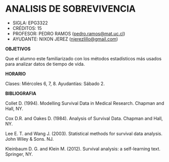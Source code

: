 # ANALISIS DE SOBREVIVENCIA

+ SIGLA: EPG3322
+ CRÉDITOS: 15
+ PROFESOR: PEDRO RAMOS (pedro.ramos@mat.uc.cl)
+ AYUDANTE: NIXON JEREZ (njerezlillo@gmail.com)

**OBJETIVOS**

Que el alumno este familiarizado con los métodos estadísticos más usados para analizar datos de tiempo de vida.

**HORARIO**

Clases: Miércoles 6, 7, 8.
Ayudantías: Sábado 2.

**BIBLIOGRAFIA**

Collet D. (1994). Modelling Survival Data in Medical Research. Chapman and Hall, NY.

Cox D.R. and Oakes D. (1984). Analysis of Survival Data. Chapman and Hall, NY.

Lee E. T. and Wang J. (2003). Statistical methods for survival data analysis. John Wiley & Sons. NJ.

Kleinbaum D. G. and Klein M. (2012). Survival analysis: a self-learning text. Springer, NY.
